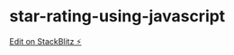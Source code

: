# star-rating-using-javascript

[Edit on StackBlitz ⚡️](https://stackblitz.com/edit/web-platform-gwzero)
